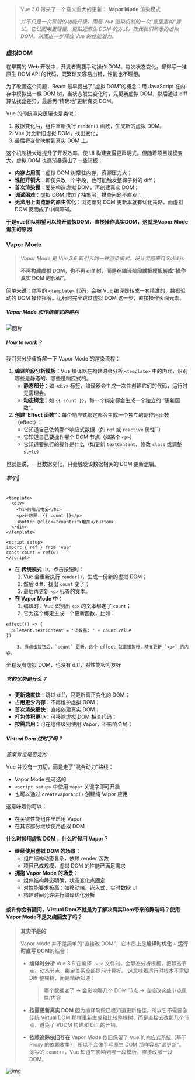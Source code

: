 > Vue 3.6 带来了一个意义重大的更新： **Vapor Mode** 渲染模式
>
> *并不只是一次常规的功能升级，而是 Vue 渲染机制的一次“底层重构”尝试。它试图用更轻量、更贴近原生 DOM 的方式，取代我们熟悉的虚拟 DOM，从而进一步释放 Vue 的性能潜力。*

### 虚拟DOM

在早期的 Web 开发中，开发者需要手动操作 DOM。每次状态变化，都得写一堆原生 DOM API 的代码，既繁琐又容易出错，性能也不理想。

为了改善这个问题，React 最早提出了“虚拟 DOM”的概念：用 JavaScript 在内存中模拟出一棵 DOM 树，当状态发生变化时，先更新虚拟 DOM，然后通过 diff 算法找出差异，最后再“精确地”更新真实 DOM。

Vue 的传统渲染逻辑也是类似：

1. 数据变化后，组件重新执行 `render()` 函数，生成新的虚拟 DOM。
2. Vue 对比新旧虚拟 DOM，找出变化。
3. 最后将变化映射到真实 DOM 上。

这个机制极大地提升了开发效率，使 UI 构建变得更声明式。但随着项目规模变大，虚拟 DOM 也逐渐暴露出了一些短板：

- **内存占用高**：虚拟 DOM 树常驻内存，资源压力大；
- **性能开销大**：即使只改一个字段，也可能触发整棵子树的 diff；
- **首次渲染慢**：要先构造虚拟 DOM，再创建真实 DOM；
- **调试困难**：虚拟 DOM 增加了抽象层，排查问题不直观；
- **无法用上浏览器的原生优化**：浏览器对 DOM 更新本就有优化策略，而虚拟 DOM 反而成了中间障碍。

**于是vue团队期望可以绕开虚拟DOM，直接操作真实DOM，这就是Vapor Mode诞生的原因**

### Vapor Mode

> *Vapor Mode 是 Vue 3.6 新引入的一种渲染模式，设计灵感来自 Solid.js*
>
> **不再构建虚拟 DOM，也不再 diff 树，而是在编译阶段就把模板转成“操作真实 DOM 的代码”。**

简单来说：你写的 `<template>` 代码，会被 Vue 编译器转成一套精准的、数据驱动的 DOM 操作指令。运行时完全跳过虚拟 DOM 这一步，直接操作页面元素。

##### Vapor Mode 和传统模式的差别

![图片](https://oss.yanquankun.cn/oss-cdn/img/640!watermark)

##### How to work？

我们来分步骤拆解一下 Vapor Mode 的渲染流程：

1. **编译阶段分析模板**：Vue 编译器在构建时会分析 `<template>` 中的内容，识别哪些是静态的、哪些是响应式的。
   - **静态部分**：如 `<div>` 标签，编译器会生成一次性创建它们的代码，运行时无需理会。
   - **动态绑定**：如 `{{ count }}`，每一个绑定都会生成一个独立的 “更新函数”。
2. **创建“Effect 函数”**：每个响应式绑定都会生成一个独立的副作用函数（effect）：
   - 它知道自己依赖哪个响应式数据（如 `ref` 或 `reactive` 属性``）
   - 它知道自己要操作哪个 DOM 节点（如某个 `<p>`）
   - 它知道要执行的操作是什么（如更新 `textContent`、修改 `class` 或调整 `style`）

也就是说，一旦数据变化，只会触发该数据相关的 DOM 更新逻辑。

##### 举个🌰

```vue

<template>
  <div>
    <h1>前端充电宝</h1>
    <p>计数器: {{ count }}</p>
    <button @click="count++">增加</button>
  </div>
</template>

<script setup>
import { ref } from 'vue'
const count = ref(0)
</script>
```

- 在 **传统模式** 中，点击按钮时：
  1. Vue 会重新执行 `render()`，生成一份新的虚拟 DOM；
  2. 然后 diff，找出 `count` 变了；
  3. 最后再更新 `<p>` 标签的文本。
- **在 Vapor Mode 中**：
  1. 编译时，Vue 识别出 `<p>` 的文本绑定了 `count`；
  2. 它为这个绑定生成一个更新函数，比如：

```vue
effect(() => {
  pElement.textContent = '计数器: ' + count.value
})
```

		3. 当点击按钮后，`count` 更新，这个 effect 就直接执行，精准更新 `<p>` 的内容。

全程没有虚拟 DOM，也没有 diff，对性能极为友好

##### 它的优势是什么？

- **更新速度快**：跳过 diff，只更新真正变化的 DOM；
- **占用更少内存**：不再维护虚拟 DOM；
- **首次渲染更快**：直接创建真实 DOM；
- **打包体积更小**：可移除虚拟 DOM 相关代码；
- **按需启用**：可在组件级别使用 Vapor，不影响全局；

##### Virtual Dom 过时了吗？

*答案肯定是否定的*

Vue 并没有一刀切，而是走了“混合动力”路线：

- Vapor Mode 是可选的
- `<script setup>` 中使用 `vapor` 关键字即可开启
- 也可以通过 `createVaporApp()` 创建纯 Vapor 应用

这意味着你可以：

- 在关键性能组件里启用 Vapor
- 在其它部分继续使用虚拟 DOM

**什么时候用虚拟 DOM ，什么时候用 Vapor？**

- **继续使用虚拟 DOM 的场景**：
  - 组件结构动态复杂，依赖 render 函数
  - 项目已成规模，虚拟 DOM 的性能已满足需求
- **拥抱 Vapor Mode 的场景**：
  - 组件结构静态明确，状态变化点固定
  - 对性能要求极高：如移动端、嵌入式、实时数据 UI
  - 构建时间允许进行编译优化分析

#### 或许你会有疑问，Virtual Dom不就是为了解决真实Dom带来的弊端吗？使用Vapor Mode不是又绕回去了吗？

> **其实不是的**
>
> Vapor Mode 并不是简单的“直接改 DOM”，它本质上是**编译时优化 + 运行时直写 DOM**的结合：
>
> - **编译时分析**
>    Vue 3.6 在编译 `.vue` 文件时，会静态分析模板，把静态节点、动态节点、绑定关系全部提前计算好。
>    这意味着运行时根本不需要 Diff 整棵树，而是精确知道：
>
>   > 哪个数据变了 → 会影响哪几个 DOM 节点 → 直接改这些节点属性/内容
>
> - **按需更新真实 DOM**
>    因为编译阶段已经知道更新路径，所以它不需要像传统 Virtual DOM 那样重新生成和比较整棵树，而是直接去改那几个节点，避免了 VDOM 构建和 Diff 的开销。
>
> - **依赖追踪依旧存在**
>    Vapor Mode 依旧保留了 Vue 的响应式系统（基于 Proxy 的依赖收集），所以不会像手写原生 DOM 那样容易“漏更新”。
>    你写的 `count++`，Vue 知道它影响到哪一段模板，直接改那一段 DOM。

![img](https://oss.yanquankun.cn/oss-cdn/img/raw.png!watermark)
